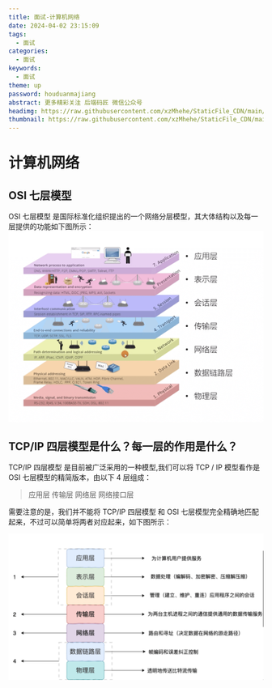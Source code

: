 ```yaml
---
title: 面试-计算机网络
date: 2024-04-02 23:15:09
tags:
  - 面试
categories:
  - 面试
keywords:
  - 面试
theme: up
password: houduanmajiang
abstract: 更多精彩关注 后端码匠 微信公众号
headimg: https://raw.githubusercontent.com/xzMhehe/StaticFile_CDN/main/static/img/gf/20240402231354.png
thumbnail: https://raw.githubusercontent.com/xzMhehe/StaticFile_CDN/main/static/img/gf/20240402231354.png
---
```



# 计算机网络
## OSI 七层模型
OSI 七层模型 是国际标准化组织提出的一个网络分层模型，其大体结构以及每一层提供的功能如下图所示：
![](https://raw.githubusercontent.com/xzMhehe/StaticFile_CDN/main/static/img/gf/20240402231648.png)

## TCP/IP 四层模型是什么？每一层的作用是什么？
TCP/IP 四层模型 是目前被广泛采用的一种模型,我们可以将 TCP / IP 模型看作是 OSI 七层模型的精简版本，由以下 4 层组成：

>应用层
传输层
网络层
网络接口层

需要注意的是，我们并不能将 TCP/IP 四层模型 和 OSI 七层模型完全精确地匹配起来，不过可以简单将两者对应起来，如下图所示：

![](https://raw.githubusercontent.com/xzMhehe/StaticFile_CDN/main/static/img/gf/20240402232239.png)
 












